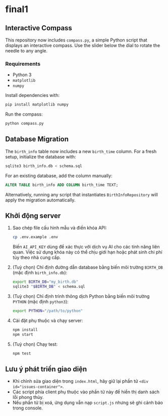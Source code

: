 # final1

## Interactive Compass

This repository now includes `compass.py`, a simple Python script that displays an interactive compass. Use the slider below the dial to rotate the needle to any angle.

### Requirements
- Python 3
- `matplotlib`
- `numpy`

Install dependencies with:
```bash
pip install matplotlib numpy
```

Run the compass:
```bash
python compass.py
```

## Database Migration

The `birth_info` table now includes a new `birth_time` column. For a fresh setup,
initialize the database with:

```bash
sqlite3 birth_info.db < schema.sql
```

For an existing database, add the column manually:

```sql
ALTER TABLE birth_info ADD COLUMN birth_time TEXT;
```

Alternatively, running any script that instantiates `BirthInfoRepository`
will apply the migration automatically.

## Khởi động server

1. Sao chép file cấu hình mẫu và điền khóa API:

   ```bash
   cp .env.example .env
   ```

   Biến `AI_API_KEY` dùng để xác thực với dịch vụ AI cho các tính năng liên quan. Việc sử dụng khóa này có thể chịu giới hạn hoặc phát sinh chi phí tùy theo nhà cung cấp.

2. (Tuỳ chọn) Chỉ định đường dẫn database bằng biến môi trường `BIRTH_DB` (mặc định `birth_info.db`):

   ```bash
   export BIRTH_DB="my_birth.db"
   sqlite3 "$BIRTH_DB" < schema.sql
   ```

3. (Tuỳ chọn) Chỉ định trình thông dịch Python bằng biến môi trường `PYTHON` (mặc định `python3`):

   ```bash
   export PYTHON="/path/to/python"
   ```

4. Cài đặt phụ thuộc và chạy server:

   ```bash
   npm install
   npm start
   ```

5. (Tuỳ chọn) Chạy test:

   ```bash
   npm test
   ```

## Lưu ý phát triển giao diện

- Khi chỉnh sửa giao diện trong `index.html`, hãy giữ lại phần tử `<div id="issues-container">`.
- Các script phía client phụ thuộc vào phần tử này để hiển thị danh sách lỗi phong thủy.
- Nếu phần tử bị xoá, ứng dụng vẫn nạp `script.js` nhưng sẽ ghi cảnh báo trong console.
